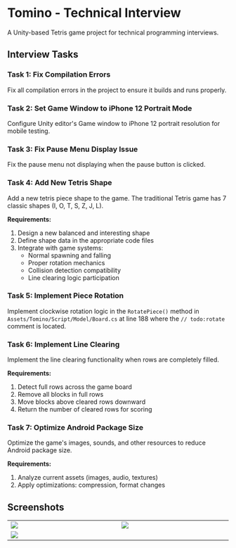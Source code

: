 # Tomino - Technical Interview

A Unity-based Tetris game project for technical programming interviews.

## Interview Tasks

### Task 1: Fix Compilation Errors
Fix all compilation errors in the project to ensure it builds and runs properly.

### Task 2: Set Game Window to iPhone 12 Portrait Mode
Configure Unity editor's Game window to iPhone 12 portrait resolution for mobile testing.

### Task 3: Fix Pause Menu Display Issue
Fix the pause menu not displaying when the pause button is clicked.

### Task 4: Add New Tetris Shape
Add a new tetris piece shape to the game. The traditional Tetris game has 7 classic shapes (I, O, T, S, Z, J, L).

**Requirements:**
1. Design a new balanced and interesting shape
2. Define shape data in the appropriate code files
3. Integrate with game systems:
   - Normal spawning and falling
   - Proper rotation mechanics
   - Collision detection compatibility
   - Line clearing logic participation

### Task 5: Implement Piece Rotation
Implement clockwise rotation logic in the `RotatePiece()` method in `Assets/Tomino/Script/Model/Board.cs` at line 188 where the `// todo:rotate` comment is located.

### Task 6: Implement Line Clearing
Implement the line clearing functionality when rows are completely filled.

**Requirements:**
1. Detect full rows across the game board
2. Remove all blocks in full rows
3. Move blocks above cleared rows downward
4. Return the number of cleared rows for scoring

### Task 7: Optimize Android Package Size
Optimize the game's images, sounds, and other resources to reduce Android package size.

**Requirements:**
1. Analyze current assets (images, audio, textures)
2. Apply optimizations: compression, format changes

## Screenshots

<table>
  <tr>
    <td width="375">
      <img src="https://user-images.githubusercontent.com/1027098/66525860-2203b200-eaf7-11e9-9416-cf8c952ecb2c.gif"/>
    </td>
    <td width="375">
      <img src="https://user-images.githubusercontent.com/1027098/66526292-6e032680-eaf8-11e9-9720-3e3189cdeb43.jpg"/>
    </td>
  </tr>
  <tr>
    <td colspan="2">
      <img src="https://user-images.githubusercontent.com/1027098/66526261-55930c00-eaf8-11e9-9f9f-cc21ffad3e8b.png"/>
    </td>
  </tr>
</table>